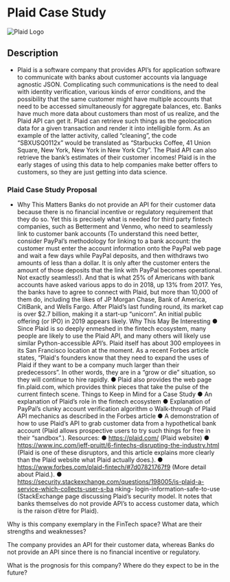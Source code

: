 # Plaid Case Study

![Plaid Logo](https://plaid.com/assets/img/social-card.jpg)

## Description
* Plaid is a software company that provides API’s for application software to communicate with banks
about customer accounts via language agnostic JSON. Complicating such communications is the need to
deal with identity verification, various kinds of error conditions, and the possibility that the same
customer might have multiple accounts that need to be accessed simultaneously for aggregate balances,
etc.
Banks have much more data about customers than most of us realize, and the Plaid API can get it. Plaid
can retrieve such things as the geolocation data for a given transaction and render it into intelligible form.
As an example of the latter activity, called “cleaning”, the code “SBXUSQ0112x” would be translated as
“Starbucks Coffee, 41 Union Square, New York, New York in New York City”. The Plaid API can also
retrieve the bank’s estimates of their customer incomes!
Plaid is in the early stages of using this data to help companies make better offers to customers, so they
are just getting into data science.


### Plaid Case Study Proposal
* Why This Matters
Banks do not provide an API for their customer data because there is no financial incentive or regulatory
requirement that they do so. Yet this is precisely what is needed for third party fintech companies, such as
Betterment and Venmo, who need to seamlessly link to customer bank accounts (To understand this need
better, consider PayPal’s methodology for linking to a bank account: the customer must enter the account
information onto the PayPal web page and wait a few days while PayPal deposits, and then withdraws
two amounts of less than a dollar. It is only after the customer enters the amount of those deposits that the
link with PayPal becomes operational. Not exactly seamless!).
And that is what 25% of Americans with bank accounts have asked various apps to do in 2018, up 13%
from 2017. Yes, the banks have to agree to connect with Plaid, but more than 10,000 of them do,
including the likes of JP Morgan Chase, Bank of America, CitiBank, and Wells Fargo. After Plaid’s last
funding round, its market cap is over $2.7 billion, making it a start-up “unicorn”. An initial public
offering (or IPO) in 2019 appears likely.
Why This May Be Interesting
● Since Plaid is so deeply enmeshed in the fintech ecosystem, many people are likely to use the
Plaid API, and many others will likely use similar Python-accessible API’s. Plaid itself has about
300 employees in its San Francisco location at the moment. As a recent Forbes article states,
“Plaid's founders know that they need to expand the uses of Plaid if they want to be a company
much larger than their predecessors”. In other words, they are in a “grow or die” situation, so
they will continue to hire rapidly.
● Plaid also provides the web page fin.plaid.com, which provides think pieces that take the pulse of
the current fintech scene.
Things to Keep in Mind for a Case Study
● An explanation of Plaid’s role in the fintech ecosystem
● Explanation of PayPal’s clunky account verification algorithm o Walk-through of Plaid API
mechanics as described in the Forbes article
● A demonstration of how to use Plaid’s API to grab customer data from a hypothetical bank
account (Plaid allows prospective users to try such things for free in their “sandbox”.).
Resources:
● https://plaid.com/ (Plaid website)
● https://www.inc.com/jeff-pruitt/6-fintechs-disrupting-the-industry.html (Plaid is one of these
disruptors, and this article explains more clearly than the Plaid website what Plaid actually does.).
● https://www.forbes.com/plaid-fintech/#7d07821767f9 (More detail about Plaid.).
● https://security.stackexchange.com/questions/198005/is-plaid-a-service-which-collects-user-s-ba
nking- login-information-safe-to-use (StackExchange page discussing Plaid’s security model. It
notes that banks themselves do not provide API’s to access customer data, which is the raison
d’être for Plaid).


Why is this company exemplary in the FinTech space? What are their strengths and weaknesses?

The company provides an API for their customer data, whereas Banks do not provide an API since there is no financial incentive or regulatory. 

What is the prognosis for this company? Where do they expect to be in the future?

